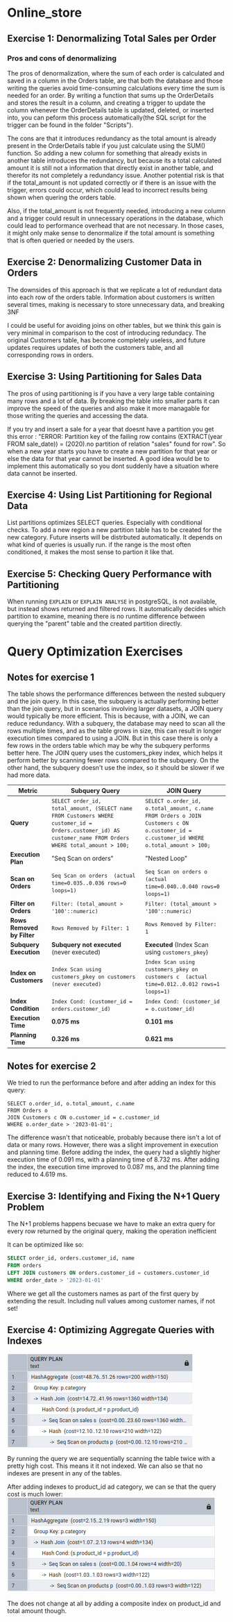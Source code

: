 ﻿# Online_store


## Exercise 1: Denormalizing Total Sales per Order

### Pros and cons of denormalizing

The pros of denormalization, where the sum of each order is calculated and saved in a column in the Orders table, are that both the database and those writing the queries avoid time-consuming calculations every time the sum is needed for an order. By writing a function that sums up the OrderDetails and stores the result in a column, and creating a trigger to update the column whenever the OrderDetails table is updated, deleted, or inserted into, you can peform this process automatically(the SQL script for the trigger can be found in the folder "Scripts").

The cons are that it introduces redundancy as the total amount is already present in the OrderDetails table if you just calculate using the SUM() function. So adding a new column for something that already exists in another table introduces the redundancy, but because its a total calculated amount it is still not a information that directly exist in another table, and therefor its not completely a redundancy issue. Another potential risk is that if the total_amount is not updated correctly or if there is an issue with the trigger, errors could occur, which could lead to incorrect results being shown when quering the orders table. 

Also, if the total_amount is not frequently needed, introducing a new column and a trigger could result in unnecessary operations in the database, which could lead to performance overhead that are not necessary. In those cases, it might only make sense to denormalize if the total amount is something that is often queried or needed by the users. 
### 

## Exercise 2: Denormalizing Customer Data in Orders

The downsides of this approach is that we replicate a lot of redundant data into each row of the orders table.
Information about customers is written several times, making is necessary to store unnecessary data, and breaking 3NF

I could be useful for avoiding joins on other tables, but we think this gain is very minimal in comparison to the cost of introducing redundacy. The original Customers table, has become completely useless, and future updates requires updates of both the customers table, and all corresponding rows in orders.

## Exercise 3: Using Partitioning for Sales Data

The pros of using partitioning is if you have a very large table containing many rows and a lot of data. By breaking the table into smaller parts it can improve the speed of the queries and also make it more managable for those writing the queries and accessing the data. 

If you try and insert a sale for a year that doesnt have a partition you get this error :  "ERROR:  Partition key of the failing row contains (EXTRACT(year FROM sale_date)) = (2020).no partition of relation "sales" found for row". So when a new year starts you have to create a new partition for that year or else the data for that year cannot be inserted. A good idea would be to implement this automatically so you dont suddenly have a situation where data cannot be inserted. 

## Exercise 4: Using List Partitioning for Regional Data

List partitions optimizes SELECT queries. Especially with conditional checks.
To add a new region a new partition table has to be created for the new category. Future inserts will be distrbuted automatically.
It depends on what kind of queries is usually run. if the range is the most often conditioned, it makes the most sense to partion it like that.

##  Exercise 5: Checking Query Performance with Partitioning

When running `EXPLAIN` or `EXPLAIN ANALYSE` in postgreSQL, is not available, but instead shows returned and filtered rows.
It automatically decides which partition to examine, meaning there is no runtime difference between querying the "parent" table and the created partition directly.


# Query Optimization Exercises

## Notes for exercise 1 

The table shows the performance differences between the nested subquery and the join query. In this case, the subquery is actually performing better than the join query, but in scenarios involving larger datasets, a JOIN query would typically be more efficient. This is because, with a JOIN, we can reduce redundancy. With a subquery, the database may need to scan all the rows multiple times, and as the table grows in size, this can result in longer execution times compared to using a JOIN. But in this case there is only a few rows in the orders table which may be why the subquery performs better here. The JOIN query uses the customers_pkey index, which helps it perform better by scanning fewer rows compared to the subquery. On the other hand, the subquery doesn't use the index, so it should be slower if we had more data. 

| **Metric**                | **Subquery Query**                                                 | **JOIN Query**                                                    |
|---------------------------|--------------------------------------------------------------------|-------------------------------------------------------------------|
| **Query**                  | `SELECT order_id, total_amount, (SELECT name FROM Customers WHERE customer_id = Orders.customer_id) AS customer_name FROM Orders WHERE total_amount > 100;` | `SELECT o.order_id, o.total_amount, c.name FROM Orders o JOIN Customers c ON o.customer_id = c.customer_id WHERE o.total_amount > 100;` |
| **Execution Plan**         | "Seq Scan on orders"                                               | "Nested Loop"                                                     |
| **Scan on Orders**         | `Seq Scan on orders  (actual time=0.035..0.036 rows=0 loops=1)`     | `Seq Scan on orders o  (actual time=0.040..0.040 rows=0 loops=1)` |
| **Filter on Orders**       | `Filter: (total_amount > '100'::numeric)`                          | `Filter: (total_amount > '100'::numeric)`                         |
| **Rows Removed by Filter** | `Rows Removed by Filter: 1`                                        | `Rows Removed by Filter: 1`                                       |
| **Subquery Execution**     | **Subquery not executed** (never executed)                         | **Executed** (Index Scan using `customers_pkey`)                   |
| **Index on Customers**     | `Index Scan using customers_pkey on customers  (never executed)`   | `Index Scan using customers_pkey on customers c  (actual time=0.012..0.012 rows=1 loops=1)` |
| **Index Condition**        | `Index Cond: (customer_id = orders.customer_id)`                   | `Index Cond: (customer_id = o.customer_id)`                        |
| **Execution Time**         | **0.075 ms**                                                       | **0.101 ms**                                                      |
| **Planning Time**          | **0.326 ms**                                                       | **0.621 ms**                                                      |


## Notes for exercise 2

We tried to run the performance before and after adding an index for this query:

```
SELECT o.order_id, o.total_amount, c.name
FROM Orders o
JOIN Customers c ON o.customer_id = c.customer_id
WHERE o.order_date > '2023-01-01';
```

The difference wasn't that noticeable, probably because there isn't a lot of data or many rows. However, there was a slight improvement in execution and planning time. Before adding the index, the query had a slightly higher execution time of 0.091 ms, with a planning time of 8.732 ms. After adding the index, the execution time improved to 0.087 ms, and the planning time reduced to 4.619 ms. 

## Exercise 3: Identifying and Fixing the N+1 Query Problem

The N+1 problems happens becuase we have to make an extra query for every row returned by the original query,
making the operation inefficient

It can be optimized like so:

```sql
SELECT order_id, orders.customer_id, name
FROM orders
LEFT JOIN customers ON orders.customer_id = customers.customer_id
WHERE order_date > '2023-01-01'
```

Where we get all the customers names as part of the first query by extending the result. Including null values among customer names, if not set!

## Exercise 4: Optimizing Aggregate Queries with Indexes

![Select Query](image.png)

By running the query we are sequentially scanning the table twice with a pretty high cost. This means it it not indexed. We can also se that no indexes are present in any of the tables.

After adding indexes to product_id ad category, we can se that the query cost is much lower:
![Optimized query](image-1.png)

The does not change at all by adding a composite index on product_id and total amount though.
